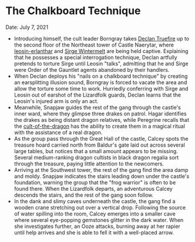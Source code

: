 # The Chalkboard Technique

Date: July 7, 2021

- Introducing himself, the cult leader Borngray takes [Declan Truefire](../Characters/Declan%20Truefire/%21index.md) up to the second floor of the Northeast tower of Castle Naerytar, where [leosin-erlanthar](../npcs/leosin-erlanthar.md) and [Sirge Wintermelt](../Characters/Sirge%20Wintermelt/%21index.md) are being held captive. Explaining that he possesses a special interrogation technique, Declan artfully pretends to torture Sirge until Leosin "talks", admitting that he and Sirge were Order of the Gauntlet agents abandoned by their handlers.
- When Declan deploys his "nails on a chalkboard technique" by creating an earsplitting illusion sound, Borngray is forced to vacate the area and allow the torture some time to work. Hurriedly conferring with Sirge and Leosin out of earshot of the Lizardfolk guards, Declan learns that the Leosin's injured arm is only an act.
- Meanwhile, Snapjaw guides the rest of the gang through the castle's inner ward, where they glimpse three drakes on patrol. Hagar identifies the drakes as being distant dragon relatives, while Peregrine recalls that the [cult-of-the-dragon](../factions/cult-of-the-dragon.md) has the ability to create them in a magical ritual with the assistance of a real dragon.
- As the group pass through the Great Hall of the castle, Calcey spots the treasure hoard carried north from Baldur's gate laid out across several large tables, but notices that a small amount appears to be missing. Several medium-ranking dragon cultists in black dragon regalia sort through the treasure, paying little attention to the newcomers.
- Arriving at the Southwest tower, the rest of the gang find the area damp and moldy. Snapjaw indicates the stairs leading down under the castle's foundation, warning the group that the "frog warrior" is often to be found there. When the Lizardfolk departs, an adventurous Calcey descends the stairs, and the rest of the gang soon follow.
- In the dank and slimy caves underneath the castle, the gang find a wooden crane stretching out over a vertical drop. Following the source of water spilling into the room, Calcey emerges into a smaller cave where several eye-popping gemstones glitter in the dark water. When she investigates further, an Ooze attacks, burning away at her rapier until help arrives and she is able to fell it with a well-placed arrow.
